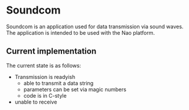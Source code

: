# Soundcom

Soundcom is an application used for data transmission via sound waves.
The application is intended to be used with the Nao platform.

## Current implementation

The current state is as follows:

 - Transmission is readyish
   - able to transmit a data string
   - parameters can be set via magic numbers
   - code is in C-style
 - unable to receive
